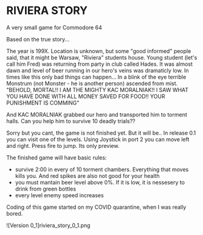 # RIVIERA STORY
A very small game for Commodore 64

Based on the true story...

The year is 199X. Location is unknown, but some "good informed" people said, that it might be Warsaw, "Riviera" students house. Young student (let's call him Fred) was returning from party in club called Hades. It was almost dawn and level of beer running in our hero's veins was dramaticly low. In times like this only bad things can happen...
In a blink of the eye terrible Monstrum (not Monster - he is another person) ascended from mist.
"BEHOLD, MORTAL!! I AM THE MIGHTY KAC MORALNIAK!! I SAW WHAT YOU HAVE DONE WITH ALL MONEY SAVED FOR FOOD!! YOUR PUNISHMENT IS COMMING"

And KAC MORALNIAK grabbed our hero and transported him to torment halls. Can you help him to survive 10 deadly trials??

Sorry but you cant, the game is not finished yet. But it will be..
In release 0.1 you can visit one of the levels. Using Joystick in port 2 you can move left and right. Press fire to jump. Its only preview.

The finished game will have basic rules:
- survive 2:00 in every of 10 torment chambers. Everything that moves kills you. And red spikes are also not good for your health
- you must mantain beer level above 0%. If it is low, it is nessesery to drink from green bottles
- every level enemy speed increases

Coding of this game started on my COVID quarantine, when I was really bored.

![Version 0_1]riviera_story_0_1.png
